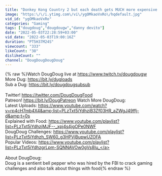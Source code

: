 ```yaml
---
title: "Donkey Kong Country 2 but each death gets MUCH more expensive | DougDoug Stream VOD 04\/10\/2022"
image: "https:\/\/i.ytimg.com\/vi\/ygOMkaoVxRo\/hqdefault.jpg"
vid_id: "ygOMkaoVxRo"
categories: "Gaming"
tags: ["dougdoug","dougdougw","danny devito"]
date: "2022-05-03T22:28:59+03:00"
vid_date: "2022-05-03T19:00:16Z"
duration: "PT5H37M24S"
viewcount: "333"
likeCount: "38"
dislikeCount: ""
channel: "DougDougDougDoug"
---
```

{% raw %}Watch DougDoug live at <a rel="nofollow" target="blank" href="https://www.twitch.tv/dougdougw">https://www.twitch.tv/dougdougw</a><br />More Dug: <a rel="nofollow" target="blank" href="https://bit.ly/dugloads">https://bit.ly/dugloads</a><br />Sub a Dug: <a rel="nofollow" target="blank" href="https://bit.ly/dougdougsubsub">https://bit.ly/dougdougsubsub</a><br /><br />Twitter! <a rel="nofollow" target="blank" href="https://twitter.com/DougDougFood">https://twitter.com/DougDougFood</a><br />Patreon! <a rel="nofollow" target="blank" href="https://bit.ly/DougPatreon">https://bit.ly/DougPatreon</a> Watch More DougDoug:<br />Latest Uploads: <a rel="nofollow" target="blank" href="https://www.youtube.com/watch?v=rp4cH7mb4X4&amp;list=PLzTxt5iYdhziB3Zf03HR_aZWgJ49ffj-d&amp;t=0s">https://www.youtube.com/watch?v=rp4cH7mb4X4&amp;list=PLzTxt5iYdhziB3Zf03HR_aZWgJ49ffj-d&amp;t=0s</a><br />Explained with Food: <a rel="nofollow" target="blank" href="https://www.youtube.com/playlist?list=PLzTxt5iYdhzjMJF--_xpj4s4jgOPe0NWF">https://www.youtube.com/playlist?list=PLzTxt5iYdhzjMJF--_xpj4s4jgOPe0NWF</a><br />DougDoug Challenges: <a rel="nofollow" target="blank" href="https://www.youtube.com/playlist?list=PLzTxt5iYdhzh_SW60_g3HPVjBupwUZOFA">https://www.youtube.com/playlist?list=PLzTxt5iYdhzh_SW60_g3HPVjBupwUZOFA</a><br />Popular Videos: <a rel="nofollow" target="blank" href="https://www.youtube.com/playlist?list=PLzTxt5iYdhzgrLpm-SQNNAVOw0gVs8Iu_">https://www.youtube.com/playlist?list=PLzTxt5iYdhzgrLpm-SQNNAVOw0gVs8Iu_</a><br /><br />About DougDoug:<br />Doug is a sentient bell pepper who was hired by the FBI to crack gaming challenges and also talk about things with food{% endraw %}

